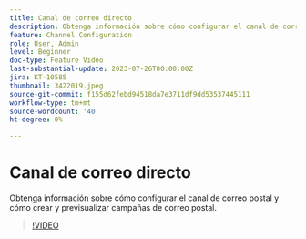 ```yaml
---
title: Canal de correo directo
description: Obtenga información sobre cómo configurar el canal de correo postal y cómo crear y previsualizar campañas de correo postal.
feature: Channel Configuration
role: User, Admin
level: Beginner
doc-type: Feature Video
last-substantial-update: 2023-07-26T00:00:00Z
jira: KT-10585
thumbnail: 3422019.jpeg
source-git-commit: f155d62febd94518da7e3711df9dd53537445111
workflow-type: tm+mt
source-wordcount: '40'
ht-degree: 0%

---
```



# Canal de correo directo

Obtenga información sobre cómo configurar el canal de correo postal y cómo crear y previsualizar campañas de correo postal.

>[!VIDEO](https://video.tv.adobe.com/v/3422019/?learn=on)
